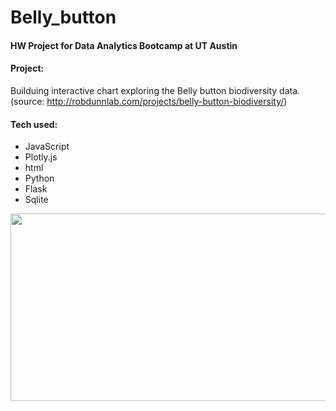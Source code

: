 # Belly_button
#### HW Project for Data Analytics Bootcamp at UT Austin

#### Project: 
Builduing interactive chart exploring the Belly button biodiversity data. (source: http://robdunnlab.com/projects/belly-button-biodiversity/)

#### Tech used:
* JavaScript
* Plotly.js
* html
* Python
* Flask
* Sqlite

<img src="/marazap90/Belly_button/raw/master/Images/screencapture-127-0-0-1-5000-2019-09-08-18_12_03.png" width="700" height="300" style="max-width:100%;">
